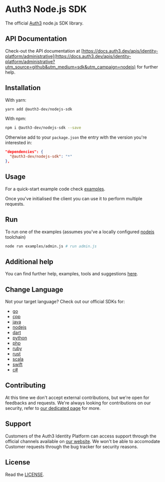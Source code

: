 # Auth3 Node.js SDK

The official [Auth3](https://auth3.dev?utm_source=github&utm_medium=sdk&utm_campaign=nodejs) node.js SDK library.

## API Documentation

Check-out the API documentation at [https://docs.auth3.dev/apis/identity-platform/administrative](https://docs.auth3.dev/apis/identity-platform/administrative?utm_source=github&utm_medium=sdk&utm_campaign=nodejs) for further help.

## Installation

With yarn:

```bash
yarn add @auth3-dev/nodejs-sdk
```

With npm:

```bash
npm i @auth3-dev/nodejs-sdk --save
```

Otherwise add to your `package.json` the entry with the version you're interested in:

```json
"dependencies": {
  "@auth3-dev/nodejs-sdk": "*"
},
```

## Usage

For a quick-start example code check [examples](examples/). 

Once you've initialised the client you can use it to perform multiple requests.

## Run

To run one of the examples (assumes you've a locally configured [nodejs](https://nodejs.org) toolchain)

```bash
node run examples/admin.js # run admin.js
```

## Additional help

You can find further help, examples, tools and suggestions [here](https://grpc.io/docs/languages/node/).

## Change Language

Not your target language? Check out our official SDKs for: 

  * [go](https://github.com/auth3-dev/go-sdk)
  * [cpp](https://github.com/auth3-dev/cpp-sdk)
  * [java](https://github.com/auth3-dev/java-sdk)
  * [nodejs](https://github.com/auth3-dev/nodejs-sdk)
  * [dart](https://github.com/auth3-dev/dart-sdk)
  * [python](https://github.com/auth3-dev/python-sdk)
  * [php](https://github.com/auth3-dev/php-sdk)
  * [ruby](https://github.com/auth3-dev/ruby-sdk)
  * [rust](https://github.com/auth3-dev/rust-sdk)
  * [scala](https://github.com/auth3-dev/scala-sdk)
  * [swift](https://github.com/auth3-dev/swift-sdk)
  * [c#](https://github.com/auth3-dev/csharp-sdk)

## Contributing

At this time we don't accept external contributions, but we're open for feedbacks and requests. We're always looking for contributions on our security, refer to [our dedicated page](https://auth3.dev/bounty-program?utm_source=github&utm_medium=sdk&utm_campaign=nodejs) for more.

## Support

Customers of the Auth3 Identity Platform can access support through the official channels available on [our website](https://auth3.dev/?utm_source=github&utm_medium=sdk&utm_campaign=nodejs). We won't be able to accomodate Customer requests through the bug tracker for security reasons. 

## License

Read the [LICENSE](./LICENSE).